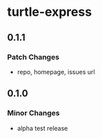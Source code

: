 # turtle-express

## 0.1.1

### Patch Changes

- repo, homepage, issues url

## 0.1.0

### Minor Changes

- alpha test release
